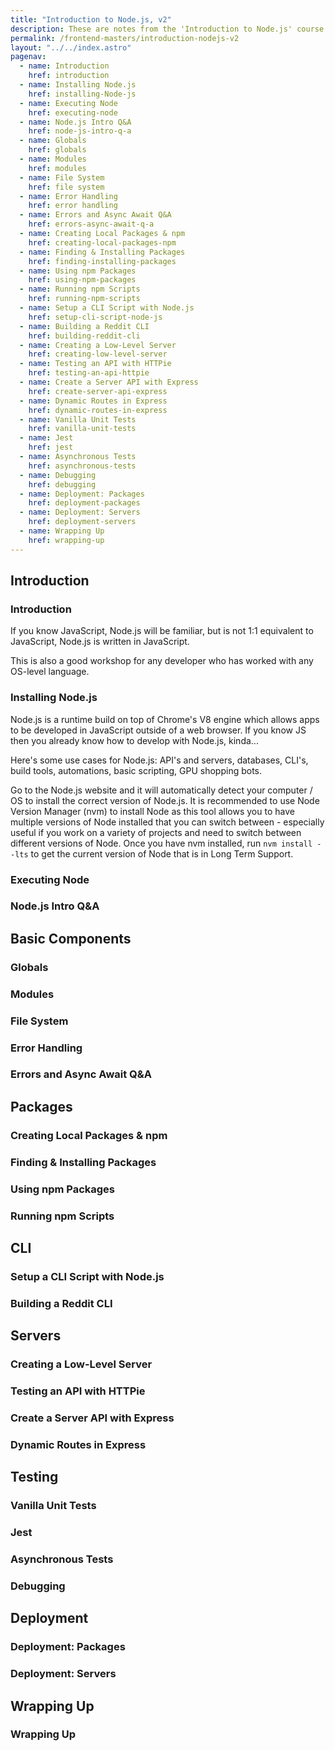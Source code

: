 ```yaml
---
title: "Introduction to Node.js, v2"
description: These are notes from the 'Introduction to Node.js' course on Frontend Masters.
permalink: /frontend-masters/introduction-nodejs-v2
layout: "../../index.astro"
pagenav:
  - name: Introduction
    href: introduction
  - name: Installing Node.js
    href: installing-Node-js
  - name: Executing Node
    href: executing-node
  - name: Node.js Intro Q&A
    href: node-js-intro-q-a
  - name: Globals
    href: globals
  - name: Modules
    href: modules
  - name: File System
    href: file system
  - name: Error Handling
    href: error handling
  - name: Errors and Async Await Q&A
    href: errors-async-await-q-a
  - name: Creating Local Packages & npm
    href: creating-local-packages-npm
  - name: Finding & Installing Packages
    href: finding-installing-packages
  - name: Using npm Packages
    href: using-npm-packages
  - name: Running npm Scripts
    href: running-npm-scripts
  - name: Setup a CLI Script with Node.js
    href: setup-cli-script-node-js
  - name: Building a Reddit CLI
    href: building-reddit-cli
  - name: Creating a Low-Level Server
    href: creating-low-level-server
  - name: Testing an API with HTTPie
    href: testing-an-api-httpie
  - name: Create a Server API with Express
    href: create-server-api-express
  - name: Dynamic Routes in Express
    href: dynamic-routes-in-express
  - name: Vanilla Unit Tests
    href: vanilla-unit-tests
  - name: Jest
    href: jest
  - name: Asynchronous Tests
    href: asynchronous-tests
  - name: Debugging
    href: debugging
  - name: Deployment: Packages
    href: deployment-packages
  - name: Deployment: Servers
    href: deployment-servers
  - name: Wrapping Up
    href: wrapping-up
---
```


## Introduction

### Introduction

If you know JavaScript, Node.js will be familiar, but is not 1:1 equivalent to JavaScript, Node.js is written in JavaScript.

This is also a good workshop for any developer who has worked with any OS-level language.

### Installing Node.js

Node.js is a runtime build on top of Chrome's V8 engine which allows apps to be developed in JavaScript outside of a web browser. If you know JS then you already know how to develop with Node.js, kinda...

Here's some use cases for Node.js: API's and servers, databases, CLI's, build tools, automations, basic scripting, GPU shopping bots.

Go to the Node.js website and it will automatically detect your computer / OS to install the correct version of Node.js. It is recommended to use Node Version Manager (nvm) to install Node as this tool allows you to have multiple versions of Node installed that you can switch between - especially useful if you work on a variety of projects and need to switch between different versions of Node. Once you have nvm installed, run `nvm install --lts` to get the current version of Node that is in Long Term Support.

### Executing Node


### Node.js Intro Q&A

## Basic Components

### Globals
### Modules
### File System
### Error Handling
### Errors and Async Await Q&A

## Packages

### Creating Local Packages & npm
### Finding & Installing Packages
### Using npm Packages
### Running npm Scripts

## CLI

### Setup a CLI Script with Node.js
### Building a Reddit CLI

## Servers

### Creating a Low-Level Server
### Testing an API with HTTPie
### Create a Server API with Express
### Dynamic Routes in Express

## Testing

### Vanilla Unit Tests
### Jest
### Asynchronous Tests
### Debugging

## Deployment

### Deployment: Packages
### Deployment: Servers

## Wrapping Up

### Wrapping Up